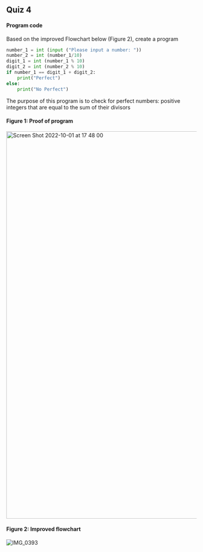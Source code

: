 ## Quiz 4
#### Program code
Based on the improved Flowchart below (Figure 2), create a program
```.py
number_1 = int (input ("Please input a number: "))
number_2 = int (number_1/10)
digit_1 = int (number_1 % 10)
digit_2 = int (number_2 % 10)
if number_1 == digit_1 + digit_2:
    print("Perfect")
else:
    print("No Perfect")
```

The purpose of this program is to check for perfect numbers: positive integers that are equal to the sum of their divisors

#### Figure 1: Proof of program
<img width="1025" alt="Screen Shot 2022-10-01 at 17 48 00" src="https://user-images.githubusercontent.com/105724334/193401338-6a6b318b-f7bd-4066-8360-d0d17a598b51.png">

#### Figure 2: Improved flowchart 
![IMG_0393](https://user-images.githubusercontent.com/105724334/193401390-54cd978d-77e4-4a78-aa36-759cc64a5cf5.jpg)
